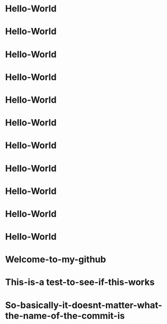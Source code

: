# Hello-World
# Hello-World
# Hello-World
# Hello-World
# Hello-World
# Hello-World
# Hello-World
# Hello-World
# Hello-World
# Hello-World
# Hello-World
# Welcome-to-my-github
# This-is-a test-to-see-if-this-works
# So-basically-it-doesnt-matter-what-the-name-of-the-commit-is
